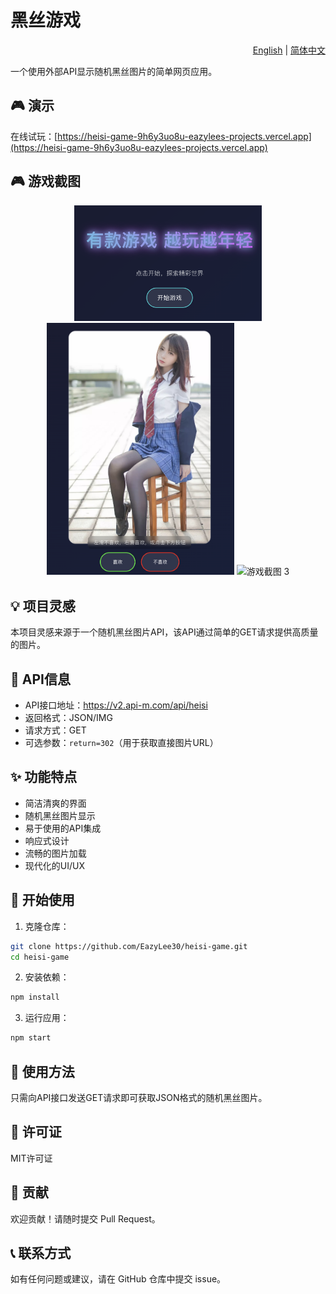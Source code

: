 # 黑丝游戏

<div align="right">
  <a href="./README.md">English</a> | <a href="./README.zh-CN.md">简体中文</a>
</div>

一个使用外部API显示随机黑丝图片的简单网页应用。

## 🎮 演示

在线试玩：[https://heisi-game-9h6y3uo8u-eazylees-projects.vercel.app](https://heisi-game-9h6y3uo8u-eazylees-projects.vercel.app)

## 🎮 游戏截图

<div align="center">
  <img src="./public/assets/game-screenshot-1.png" alt="游戏截图 1" width="300"/>
  <img src="./public/assets/game-screenshot-2.png" alt="游戏截图 2" width="300"/>
  <img src="./public/assets/game-screenshot-3.png" alt="游戏截图 3" width="300"/>
</div>

## 💡 项目灵感

本项目灵感来源于一个随机黑丝图片API，该API通过简单的GET请求提供高质量的图片。

## 🔌 API信息

- API接口地址：https://v2.api-m.com/api/heisi
- 返回格式：JSON/IMG
- 请求方式：GET
- 可选参数：`return=302`（用于获取直接图片URL）

## ✨ 功能特点

- 简洁清爽的界面
- 随机黑丝图片显示
- 易于使用的API集成
- 响应式设计
- 流畅的图片加载
- 现代化的UI/UX

## 🚀 开始使用

1. 克隆仓库：
```bash
git clone https://github.com/EazyLee30/heisi-game.git
cd heisi-game
```

2. 安装依赖：
```bash
npm install
```

3. 运行应用：
```bash
npm start
```

## 📝 使用方法

只需向API接口发送GET请求即可获取JSON格式的随机黑丝图片。

## 📄 许可证

MIT许可证

## 🤝 贡献

欢迎贡献！请随时提交 Pull Request。

## 📞 联系方式

如有任何问题或建议，请在 GitHub 仓库中提交 issue。 